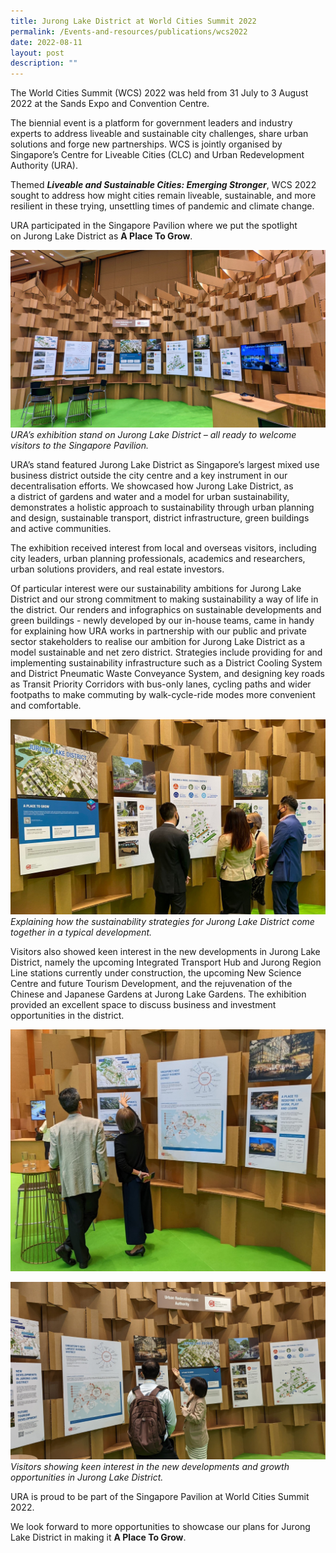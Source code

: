 ```yaml
---
title: Jurong Lake District at World Cities Summit 2022
permalink: /Events-and-resources/publications/wcs2022
date: 2022-08-11
layout: post
description: ""
---
```

The World Cities Summit (WCS) 2022 was held from 31 July to 3 August 2022 at the Sands Expo and Convention Centre.

The biennial event is a platform for government leaders and industry experts to address liveable and sustainable city challenges, share urban solutions and forge new partnerships. WCS is jointly organised by Singapore’s Centre for Liveable Cities (CLC) and Urban Redevelopment Authority (URA).

Themed **_Liveable and Sustainable Cities: Emerging Stronger_**, WCS 2022 sought to address how might cities remain liveable, sustainable, and more resilient in these trying, unsettling times of pandemic and climate change.

URA participated in the Singapore Pavilion where we put the spotlight on Jurong Lake District as **A Place To Grow**.

![](/images/image003%20(1).jpg)
*_URA’s exhibition stand on Jurong Lake District – all ready to welcome visitors to the Singapore Pavilion._*

URA’s stand featured Jurong Lake District as Singapore’s largest mixed use business district outside the city centre and a key instrument in our decentralisation efforts. We showcased how Jurong Lake District, as a district of gardens and water and a model for urban sustainability, demonstrates a holistic approach to sustainability through urban planning and design, sustainable transport, district infrastructure, green buildings and active communities.

The exhibition received interest from local and overseas visitors, including city leaders, urban planning professionals, academics and researchers, urban solutions providers, and real estate investors.

Of particular interest were our sustainability ambitions for Jurong Lake District and our strong commitment to making sustainability a way of life in the district. Our renders and infographics on sustainable developments and green buildings - newly developed by our in-house teams, came in handy for explaining how URA works in partnership with our public and private sector stakeholders to realise our ambition for Jurong Lake District as a model sustainable and net zero district. Strategies include providing for and implementing sustainability infrastructure such as a District Cooling System and District Pneumatic Waste Conveyance System, and designing key roads as Transit Priority Corridors with bus-only lanes, cycling paths and wider footpaths to make commuting by walk-cycle-ride modes more convenient and comfortable.

![](/images/image004%20(1).jpg)
*_Explaining how the sustainability strategies for Jurong Lake District come together in a typical development._*

Visitors also showed keen interest in the new developments in Jurong Lake District, namely the upcoming Integrated Transport Hub and Jurong Region Line stations currently under construction, the upcoming New Science Centre and future Tourism Development, and the rejuvenation of the Chinese and Japanese Gardens at Jurong Lake Gardens. The exhibition provided an excellent space to discuss business and investment opportunities in the district.

![](/images/IMG-20220731-WA0015_copy.jpg)

![](/images/image007.jpg)
*_Visitors showing keen interest in the new developments and growth opportunities in Jurong Lake District._*




URA is proud to be part of the Singapore Pavilion at World Cities Summit 2022.

We look forward to more opportunities to showcase our plans for Jurong Lake District in making it
**A Place To Grow**.